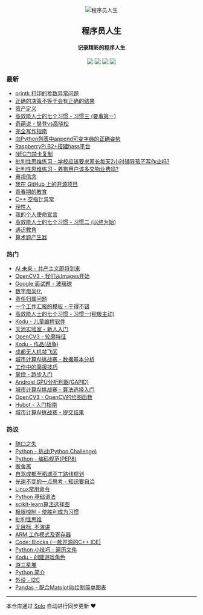 <p align="center"><img alt="程序员人生" src="https://static.b3log.org/images/brand/solo-32.png"></p><h2 align="center">
程序员人生
</h2>

<h4 align="center">记录精彩的程序人生</h4>
<p align="center"><a title="程序员人生" target="_blank" href="https://github.com/cttmayi/solo-blog"><img src="https://img.shields.io/github/last-commit/cttmayi/solo-blog.svg?style=flat-square&color=FF9900"></a>
<a title="GitHub repo size in bytes" target="_blank" href="https://github.com/cttmayi/solo-blog"><img src="https://img.shields.io/github/repo-size/cttmayi/solo-blog.svg?style=flat-square"></a>
<a title="Solo Version" target="_blank" href="https://github.com/b3log/solo/releases"><img src="https://img.shields.io/badge/solo-3.6.5-f1e05a.svg?style=flat-square&color=blueviolet"></a>
<a title="Hits" target="_blank" href="https://github.com/b3log/hits"><img src="https://hits.b3log.org/cttmayi/solo-blog.svg"></a></p>

### 最新

* [printk 打印的参数异常问题](http://www.gcsjj.cn/articles/2019/11/26/1574697669522.html)
* [正确的决策不等于会有正确的结果](http://www.gcsjj.cn/articles/2019/11/20/1574187757918.html)
* [资产定义](http://www.gcsjj.cn/articles/2019/11/19/1574093626483.html)
* [高效能人士的七个习惯 - 习惯三 (要事第一)](http://www.gcsjj.cn/articles/2019/11/14/1573745941303.html)
* [奇葩说 - 樊登vs高晓松](http://www.gcsjj.cn/articles/2019/10/31/1572455735706.html)
* [完全写作指南](http://www.gcsjj.cn/articles/2019/10/27/1572120659472.html)
* [向Python列表中append可变字典的正确姿势](http://www.gcsjj.cn/articles/2019/10/25/1572013059151.html)
* [RaspberryPi B2+搭建hass平台](http://www.gcsjj.cn/articles/2019/10/25/1572012599545.html)
* [NFC门禁卡复制](http://www.gcsjj.cn/articles/2019/10/25/1572012360699.html)
* [批判性思维练习 - 学校应该要求家长每天2小时辅导孩子写作业吗?](http://www.gcsjj.cn/articles/2019/10/23/1571842041681.html)
* [批判性思维练习 -  养狗用户该多交物业费吗?](http://www.gcsjj.cn/articles/2019/10/23/1571764615438.html)
* [审视信念](http://www.gcsjj.cn/articles/2019/10/22/1571677408389.html)
* [我在 GitHub 上的开源项目](http://www.gcsjj.cn/my-github-repos)
* [青春期的教育](http://www.gcsjj.cn/articles/2019/10/19/1571498016475.html)
* [C++ 空指针异常](http://www.gcsjj.cn/articles/2019/10/18/1571413022943.html)
* [理性人](http://www.gcsjj.cn/articles/2019/10/18/1571400726892.html)
* [我的个人使命宣言](http://www.gcsjj.cn/articles/2019/10/13/1570901677508.html)
* [高效能人士的七个习惯 - 习惯二 (以终为始)](http://www.gcsjj.cn/articles/2019/10/11/1570805821589.html)
* [通识教育](http://www.gcsjj.cn/articles/2019/10/10/1570637674848.html)
* [算术题产生器](http://www.gcsjj.cn/articles/2019/10/07/1570453936650.html)

### 热门

* [AI 未来 - 共产主义即将到来](http://www.gcsjj.cn/articles/2019/06/24/1561316510296.html)
* [OpenCV3 - 我们从Images开始](http://www.gcsjj.cn/articles/2019/04/02/1554136797836.html)
* [Google 面试题 - 玻璃球](http://www.gcsjj.cn/articles/2019/09/21/1568996649307.html)
* [数字痴呆化](http://www.gcsjj.cn/articles/2019/04/07/1554630747019.html)
* [责任归属问题](http://www.gcsjj.cn/articles/2019/09/24/1569339187094.html)
* [一个工作汇报的模板 - 干得不错](http://www.gcsjj.cn/articles/2019/03/16/1552736025323.html)
* [高效能人士的七个习惯 - 习惯一(积极主动)](http://www.gcsjj.cn/articles/2019/09/17/1568731407902.html)
* [Kodu - 儿童编程软件](http://www.gcsjj.cn/articles/2019/03/24/1553436148110.html)
* [天池实验室 - 新人入门](http://www.gcsjj.cn/articles/2019/05/12/1557675052175.html)
* [OpenCV3 - 轮廓特征](http://www.gcsjj.cn/articles/2019/04/02/1554137025226.html)
* [Kodu - 作品(战争)](http://www.gcsjj.cn/articles/2019/04/07/1554627128535.html)
* [成都无人机禁飞区](http://www.gcsjj.cn/articles/2019/05/17/1558108076449.html)
* [城市计算AI挑战赛 - 数据基本分析](http://www.gcsjj.cn/articles/2019/05/14/1557765785976.html)
* [工作中的简报技巧](http://www.gcsjj.cn/articles/2019/03/15/1552579837842.html)
* [掌控 - 跑步入门](http://www.gcsjj.cn/articles/2019/04/25/1556198951933.html)
* [Android GPU分析利器(GAPID)](http://www.gcsjj.cn/articles/2019/06/04/1559658578252.html)
* [城市计算AI挑战赛 - 算法选择入门](http://www.gcsjj.cn/articles/2019/05/16/1557942190753.html)
* [OpenCV3 - OpenCV的绘图函数](http://www.gcsjj.cn/articles/2019/04/02/1554136848113.html)
* [Hubot - 入门指南](http://www.gcsjj.cn/articles/2019/04/12/1555001343705.html)
* [城市计算AI挑战赛 - 提交结果](http://www.gcsjj.cn/articles/2019/05/18/1558111076207.html)

### 热议

* [随口之失](http://www.gcsjj.cn/articles/2019/09/25/1569423200177.html)
* [Python - 挑战(Python Challenge)](http://www.gcsjj.cn/articles/2019/04/20/1555741882461.html)
* [Python - 编码规范(PEP8)](http://www.gcsjj.cn/articles/2019/04/26/1556289234423.html)
* [断舍离](http://www.gcsjj.cn/articles/2019/04/16/1555351178363.html)
* [自驾成都至稻城亚丁路线规划](http://www.gcsjj.cn/articles/2019/07/09/1562684708796.html)
* [光速不变的一点思考 - 知识要自洽](http://www.gcsjj.cn/articles/2019/09/06/1567782094880.html)
* [Linux常用命令](http://www.gcsjj.cn/articles/2019/05/05/1557067926481.html)
* [Python 基础语法](http://www.gcsjj.cn/articles/2019/03/12/1552402976191.html)
* [scikit-learn算法选择图](http://www.gcsjj.cn/articles/2019/05/14/1557848255248.html)
* [极限控制 - 使胜利成为习惯](http://www.gcsjj.cn/articles/2019/09/09/1568042197879.html)
* [批判性思维](http://www.gcsjj.cn/articles/2019/08/09/1565364655301.html)
* [无目标, 不演讲](http://www.gcsjj.cn/articles/2019/03/28/1553788311452.html)
* [ARM 工作模式及寄存器](http://www.gcsjj.cn/articles/2019/05/05/1557069558076.html)
* [Code::Blocks (一款开源的C++ IDE)](http://www.gcsjj.cn/articles/2019/06/07/1559921553296.html)
* [Python 小技巧 - 遍历文件](http://www.gcsjj.cn/articles/2019/06/11/1560186159536.html)
* [Kodu - 创建游戏角色](http://www.gcsjj.cn/articles/2019/03/25/1553444108085.html)
* [游三星堆](http://www.gcsjj.cn/articles/2019/10/04/1570199816478.html)
* [Python 简介](http://www.gcsjj.cn/articles/2019/03/12/1552400067284.html)
* [外设 - I2C](http://www.gcsjj.cn/articles/2019/09/28/1569640214065.html)
* [Pandas - 配合Matplotlib绘制简单图表](http://www.gcsjj.cn/articles/2019/05/13/1557758228724.html)

---

本仓库通过 [Solo](https://github.com/b3log/solo) 自动进行同步更新 ❤️ 
